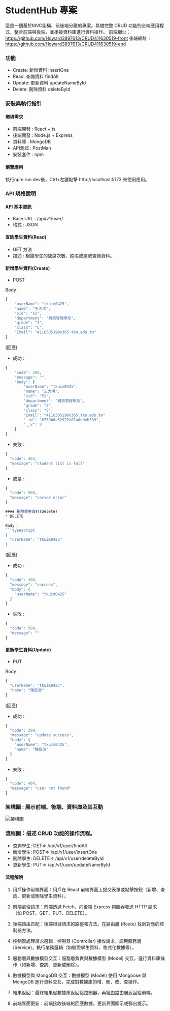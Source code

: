 # StudentHub 專案
這是一個基於MVC架構、前後端分離的專案。具備完整 CRUD 功能的全端應用程式，整合前端與後端，並串接資料庫進行資料操作。
前端網址：https://github.com/Howard3897613/CRUD411630519-front
後端網址：https://github.com/Howard3897613/CRUD411630519-end
### 功能
* Create: 新增資料 insertOne
* Read: 查詢資料 findAll
* Update: 更新資料 updateNameById
* Delete: 刪除資料 deleteById

### 安裝與執行指引
#### 環境需求
* 前端開發 : React + ts
* 後端開發 : Node.js + Express
* 資料庫 : MongoDB
* API測試 : PostMan
* 安裝套件 : npm

#### 瀏覽應用
執行npm run dev後，Ctrl+左鍵點擊 http://localhost:5173 來使用應用。

### API 規格說明
#### API 基本資訊
* Base URL : /api/v1/user/
* 格式 : JSON
#### 查詢學生資料(Read)
* GET 方法
* 描述 : 根據學生的缺席次數、姓名或座號查詢資料。

#### 新增學生資料(Create)
* POST

Body :
```typescript
{
    "userName": "tkuim0425",
    "name": "王大明",
    "sid": "51",
    "department": "資訊管理學系",
    "grade": "3",
    "class": "C",
    "Email": "411630519@o365.tku.edu.tw"
}
```

(回應)
* 成功 : 
```typescript
{
    "code": 200,
    "message": "",
    "body": {
        "userName": "tkuim0425",
        "name": "王大明",
        "sid": "51",
        "department": "資訊管理學系",
        "grade": "3",
        "class": "C",
        "Email": "411630519@o365.tku.edu.tw"
        "_id": "6759b6c52927e07a0ddeb599",
        "__v": 0
    }
}
```

* 失敗 : 
```typescript
{
  "code": 403,
  "message": "student list is full"
}
```
* 或是 : 
```typescript
{
  "code": 500,
  "message": "server error"
}

#### 刪除學生資料(Delete)
* DELETE

Body :
```typescript
{
  "userName": "tkuim0425"
}
```

(回應)
* 成功 : 
```typescript
{
  "code": 200,
  "message": "success",
  "body": {
    "userName": "tkuim0425"
  }
}
```

* 失敗 : 
```typescript
{
  "code": 500,
  "message": ""
}
```

#### 更新學生資料(Update)
* PUT

Body :
```typescript
{
  "userName": "tkuim0425",
  "name": "陳庭浩"
}
```

(回應)
* 成功 : 
```typescript
{
  "code": 200,
  "message": "update success",
  "body": {
    "userName": "tkuim0425",
    "name": "陳庭浩"
  }
}
```

* 失敗 : 
```typescript
{
  "code": 404,
  "message": "user not found"
}
```

### 架構圖 : 展示前端、後端、資料庫及其互動
![架構圖](pic.png)

### 流程圖：描述 CRUD 功能的操作流程。

* 查詢學生: GET=> /api/v1/user/findAll
* 新增學生: POST=> /api/v1/user/insertOne
* 刪除學生: DELETE=> /api/v1/user/deleteById
* 更新學生: PUT=> /api/v1/user/updateNameById

#### 流程解說

1. 用戶操作前端界面：用戶在 React 前端界面上提交表單或點擊按鈕（新增、查詢、更新或刪除學生資料）。

2. 前端處理請求：前端透過 Fetch，向後端 Express 伺服器發送 HTTP 請求（如 POST、GET、PUT、DELETE）。

3. 後端路由匹配：後端根據請求的路徑和方法，在路由層 (Route) 找到對應的控制器方法。

4. 控制器處理請求邏輯：控制器 (Controller) 接收請求，調用服務層 (Service)，執行業務邏輯（如驗證學生資料、格式化數據等）。

5. 服務層與數據模型交互：服務層負責與數據模型 (Model) 交互，進行資料庫操作（如新增、查詢、更新或刪除）。

6. 數據模型與 MongoDB 交互：數據模型 (Model) 使用 Mongoose 與 MongoDB 進行資料交互，完成對數據庫的增、刪、改、查操作。

7. 結果返回：最終結果從數據庫返回給控制器，再經由路由層返回給前端。

8. 前端界面更新：前端接收後端的回應數據，更新界面顯示或彈出提示。